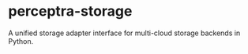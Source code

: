 # perceptra-storage
A unified storage adapter interface for multi-cloud storage backends in Python.
